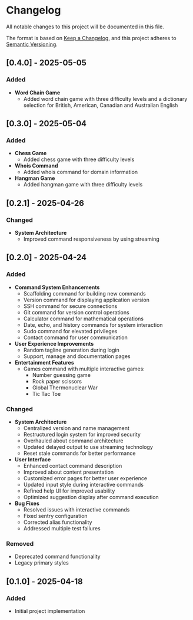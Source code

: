 # Changelog

All notable changes to this project will be documented in this file.

The format is based on [Keep a Changelog](https://keepachangelog.com/en/1.0.0/),
and this project adheres to [Semantic Versioning](https://semver.org/spec/v2.0.0.html).

## [0.4.0] - 2025-05-05

### Added
- **Word Chain Game**
  - Added word chain game with three difficulty levels and a dictionary selection for British, American, Canadian and Australian English

## [0.3.0] - 2025-05-04

### Added
- **Chess Game**
  - Added chess game with three difficulty levels
- **Whois Command**
  - Added whois command for domain information
- **Hangman Game**
  - Added hangman game with three difficulty levels

## [0.2.1] - 2025-04-26

### Changed
- **System Architecture**
  - Improved command responsiveness by using streaming

## [0.2.0] - 2025-04-24

### Added
- **Command System Enhancements**
  - Scaffolding command for building new commands
  - Version command for displaying application version
  - SSH command for secure connections
  - Git command for version control operations
  - Calculator command for mathematical operations
  - Date, echo, and history commands for system interaction
  - Sudo command for elevated privileges
  - Contact command for user communication
- **User Experience Improvements**
  - Random tagline generation during login
  - Support, manage and documentation pages
- **Entertainment Features**
  - Games command with multiple interactive games:
    - Number guessing game
    - Rock paper scissors
    - Global Thermonuclear War
    - Tic Tac Toe

### Changed
- **System Architecture**
  - Centralized version and name management
  - Restructured login system for improved security
  - Overhauled about command architecture
  - Updated delayed output to use streaming technology
  - Reset stale commands for better performance
- **User Interface**
  - Enhanced contact command description
  - Improved about content presentation
  - Customized error pages for better user experience
  - Updated input style during interactive commands
  - Refined help UI for improved usability
  - Optimized suggestion display after command execution
- **Bug Fixes**
  - Resolved issues with interactive commands
  - Fixed sentry configuration
  - Corrected alias functionality
  - Addressed multiple test failures

### Removed
- Deprecated command functionality
- Legacy primary styles

## [0.1.0] - 2025-04-18

### Added
- Initial project implementation 
